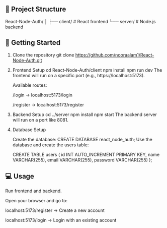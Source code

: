 ## 📂 Project Structure

   React-Node-Auth/
   │
   ├── client/           # React frontend
   └── server/           # Node.js backend

## 🚀 Getting Started

1. Clone the repository
   git clone https://github.com/nooraalam1/React-Node-Auth.git

2. Frontend Setup
   cd React-Node-Auth/client
   npm install
   npm run dev
   The frontend will run on a specific port (e.g., https://localhost:5173).

   Available routes:

   /login → localhost:5173/login

   /register → localhost:5173/register

3. Backend Setup
   cd ../server
   npm install
   npm start
The backend server will run on a port like 8081.

4. Database Setup
   
   Create the database: CREATE DATABASE react_node_auth;
   Use the database and create the users table:
   
   CREATE TABLE users (
   id INT AUTO_INCREMENT PRIMARY KEY,
   name VARCHAR(255),
   email VARCHAR(255),
   password VARCHAR(255)
   );

## 💻 Usage

   Run frontend and backend.

   Open your browser and go to:

   localhost:5173/register → Create a new account

   localhost:5173/login → Login with an existing account

